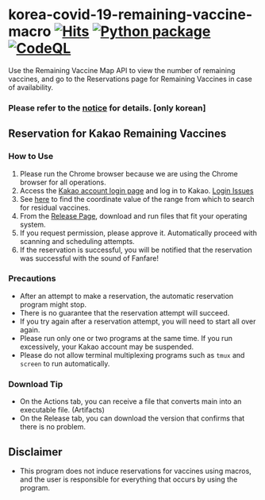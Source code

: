 # korea-covid-19-remaining-vaccine-macro [![Hits](https://hits.seeyoufarm.com/api/count/incr/badge.svg?url=https%3A%2F%2Fgithub.com%2FSJang1%2Fkorea-covid-19-remaining-vaccine-macro&count_bg=%2379C83D&title_bg=%23555555&icon=&icon_color=%23E7E7E7&title=README_HITS&edge_flat=false)](https://hits.seeyoufarm.com) [![Python package](https://github.com/SJang1/korea-covid-19-remaining-vaccine-macro/actions/workflows/package.yml/badge.svg)](https://github.com/SJang1/korea-covid-19-remaining-vaccine-macro/actions/workflows/package.yml) [![CodeQL](https://github.com/SJang1/korea-covid-19-remaining-vaccine-macro/actions/workflows/codeql-analysis.yml/badge.svg)](https://github.com/SJang1/korea-covid-19-remaining-vaccine-macro/actions/workflows/codeql-analysis.yml)
Use the Remaining Vaccine Map API to view the number of remaining vaccines, and go to the Reservations page for Remaining Vaccines in case of availability.
### Please refer to the [notice](https://github.com/SJang1/korea-covid-19-remaining-vaccine-macro/discussions/468) for details. [only korean]
## Reservation for Kakao Remaining Vaccines
### How to Use
1. Please run the Chrome browser because we are using the Chrome browser for all operations.
2. Access the [Kakao account login page](https://accounts.kakao.com/login?continue=https%3A%2F%2Fvaccine-map.kakao.com%2Fmap2%3Fv%3D1) and log in to Kakao. [Login Issues](https://github.com/SJang1/korea-covid-19-remaining-vaccine-macro/issues/82)
3. See [here](https://github.com/mahi97/korea-covid-19-remaining-vaccine-macro/blob/main/README-coordinates.md) to find the coordinate value of the range from which to search for residual vaccines.
4. From the [Release Page](https://github.com/mahi97/korea-covid-19-remaining-vaccine-macro/releases/latest), download and run files that fit your operating system.
5. If you request permission, please approve it. Automatically proceed with scanning and scheduling attempts.
6. If the reservation is successful, you will be notified that the reservation was successful with the sound of Fanfare!

### Precautions
- After an attempt to make a reservation, the automatic reservation program might stop.
- There is no guarantee that the reservation attempt will succeed.
- If you try again after a reservation attempt, you will need to start all over again.
- Please run only one or two programs at the same time. If you run excessively, your Kakao account may be suspended.
- Please do not allow terminal multiplexing programs such as `tmux` and `screen` to run automatically.

### Download Tip
- On the Actions tab, you can receive a file that converts main into an executable file. (Artifacts)
- On the Release tab, you can download the version that confirms that there is no problem.

## Disclaimer
- This program does not induce reservations for vaccines using macros, and the user is responsible for everything that occurs by using the program.
